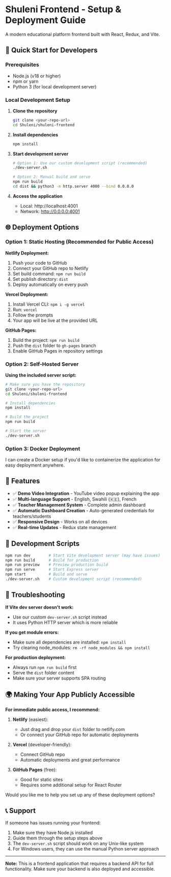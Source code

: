# Shuleni Frontend - Setup & Deployment Guide

A modern educational platform frontend built with React, Redux, and Vite.

## 🚀 Quick Start for Developers

### Prerequisites
- Node.js (v18 or higher)
- npm or yarn
- Python 3 (for local development server)

### Local Development Setup

1. **Clone the repository**
   ```bash
   git clone <your-repo-url>
   cd Shuleni/shuleni-frontend
   ```

2. **Install dependencies**
   ```bash
   npm install
   ```

3. **Start development server**
   ```bash
   # Option 1: Use our custom development script (recommended)
   ./dev-server.sh
   
   # Option 2: Manual build and serve
   npm run build
   cd dist && python3 -m http.server 4000 --bind 0.0.0.0
   ```

4. **Access the application**
   - Local: http://localhost:4001
   - Network: http://0.0.0.0:4001

## 🌐 Deployment Options

### Option 1: Static Hosting (Recommended for Public Access)

**Netlify Deployment:**
1. Push your code to GitHub
2. Connect your GitHub repo to Netlify
3. Set build command: `npm run build`
4. Set publish directory: `dist`
5. Deploy automatically on every push

**Vercel Deployment:**
1. Install Vercel CLI: `npm i -g vercel`
2. Run: `vercel`
3. Follow the prompts
4. Your app will be live at the provided URL

**GitHub Pages:**
1. Build the project: `npm run build`
2. Push the `dist` folder to `gh-pages` branch
3. Enable GitHub Pages in repository settings

### Option 2: Self-Hosted Server

**Using the included server script:**
```bash
# Make sure you have the repository
git clone <your-repo-url>
cd Shuleni/shuleni-frontend

# Install dependencies
npm install

# Build the project
npm run build

# Start the server
./dev-server.sh
```

### Option 3: Docker Deployment

I can create a Docker setup if you'd like to containerize the application for easy deployment anywhere.

## 📱 Features

- ✅ **Demo Video Integration** - YouTube video popup explaining the app
- ✅ **Multi-language Support** - English, Swahili (🇰🇪), French
- ✅ **Teacher Management System** - Complete admin dashboard
- ✅ **Automatic Dashboard Creation** - Auto-generated credentials for teachers/students
- ✅ **Responsive Design** - Works on all devices
- ✅ **Real-time Updates** - Redux state management

## 🔧 Development Scripts

```bash
npm run dev        # Start Vite development server (may have issues)
npm run build      # Build for production
npm run preview    # Preview production build
npm run serve      # Start Express server
npm start          # Build and serve
./dev-server.sh    # Custom development script (recommended)
```

## 🐛 Troubleshooting

**If Vite dev server doesn't work:**
- Use our custom `dev-server.sh` script instead
- It uses Python HTTP server which is more reliable

**If you get module errors:**
- Make sure all dependencies are installed: `npm install`
- Try clearing node_modules: `rm -rf node_modules && npm install`

**For production deployment:**
- Always run `npm run build` first
- Serve the `dist` folder content
- Make sure your server supports SPA routing

## 🌍 Making Your App Publicly Accessible

**For immediate public access, I recommend:**

1. **Netlify** (easiest):
   - Just drag and drop your `dist` folder to netlify.com
   - Or connect your GitHub repo for automatic deployments

2. **Vercel** (developer-friendly):
   - Connect GitHub repo
   - Automatic deployments and great performance

3. **GitHub Pages** (free):
   - Good for static sites
   - Requires some additional setup for React Router

Would you like me to help you set up any of these deployment options?

## 📞 Support

If someone has issues running your frontend:
1. Make sure they have Node.js installed
2. Guide them through the setup steps above
3. The `dev-server.sh` script should work on any Unix-like system
4. For Windows users, they can use the manual Python server approach

---

**Note:** This is a frontend application that requires a backend API for full functionality. Make sure your backend is also deployed and accessible.
